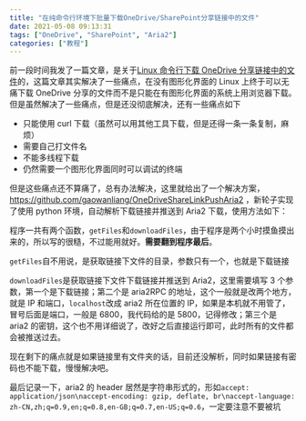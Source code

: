 ```yaml
---
title: "在纯命令行环境下批量下载OneDrive/SharePoint分享链接中的文件"
date: 2021-05-08 09:13:31
tags: ["OneDrive", "SharePoint", "Aria2"]
categories: ["教程"]
---
```


前一段时间我发了一篇文章，是关于[Linux 命令行下载 OneDrive 分享链接中的文件](https://gwliang.com/2020/05/26/linux-control-download-onedrive-files/)的，这篇文章其实解决了一些痛点，在没有图形化界面的 Linux 上终于可以无痛下载 OneDrive 分享的文件而不是只能在有图形化界面的系统上用浏览器下载。但是虽然解决了一些痛点，但是还没彻底解决，还有一些痛点如下

- 只能使用 curl 下载（虽然可以用其他工具下载，但是还得一条一条复制，麻烦）
- 需要自己打文件名
- 不能多线程下载
- 仍然需要一个图形化界面同时可以调试的终端

但是这些痛点还不算痛了，总有办法解决，这里就给出了一个解决方案， https://github.com/gaowanliang/OneDriveShareLinkPushAria2 ，新轮子实现了使用 python 环境，自动解析下载链接并推送到 Aria2 下载，使用方法如下：

程序一共有两个函数，`getFiles`和`downloadFiles`，由于程序是两个小时摸鱼摸出来的，所以写的很糙，不过能用就好。**需要翻到程序最后**。

`getFiles`自不用说，是获取链接下文件的目录，参数只有一个，也就是下载链接

`downloadFiles`是获取链接下文件下载链接并推送到 Aria2，这里需要填写 3 个参数，第一个是下载链接；第二个是 aria2RPC 的地址，这个一般就是改两个地方，就是 IP 和端口，`localhost`改成 aria2 所在位置的 IP，如果是本机就不用管了，冒号后面是端口，一般是 6800，我代码给的是 5800，记得修改；第三个是 aria2 的密钥，这个也不用详细说了，改好之后直接运行即可，此时所有的文件都会被推送过去。

现在剩下的痛点就是如果链接里有文件夹的话，目前还没解析，同时如果链接有密码也不能下载，慢慢解决吧。

最后记录一下，aria2 的 header 居然是字符串形式的，形如`accept: application/json\naccept-encoding: gzip, deflate, br\naccept-language: zh-CN,zh;q=0.9,en;q=0.8,en-GB;q=0.7,en-US;q=0.6`，一定要注意不要被坑
